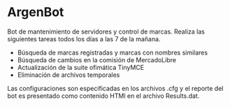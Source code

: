 # ArgenBot

Bot de mantenimiento de servidores y control de marcas. Realiza las siguientes tareas todos los días a las 7 de la mañana.

- Búsqueda de marcas registradas y marcas con nombres similares
- Búsqueda de cambios en la comisión de MercadoLibre
- Actualización de la suite ofimática TinyMCE
- Eliminación de archivos temporales

Las configuraciones son especificadas en los archivos .cfg y el reporte del bot es presentado como contenido HTMl en el archivo Results.dat.
